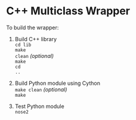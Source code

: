 # C++ Multiclass Wrapper

To build the wrapper:

1. Build C++ library<br>
    <code>cd lib</code><br>
    <code>make clean</code> *(optional)*<br>
    <code>make</code><br>
    <code>cd ..</code>

2. Build Python module using Cython<br>
   <code>make clean</code>  *(optional)*<br>
   <code>make</code>

3. Test Python module<br>
   <code>nose2</code>
